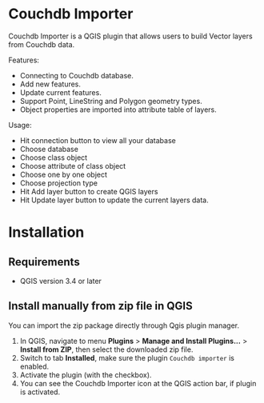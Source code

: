 # Couchdb Importer

Couchdb Importer is a QGIS plugin that allows users to build Vector layers
from Couchdb data.

Features:
  - Connecting to Couchdb database.
  - Add new features.
  - Update current features.
  - Support Point, LineString and Polygon geometry types.
  - Object properties are imported into attribute table of layers.

Usage:
  - Hit connection button to view all your database
  - Choose database
  - Choose class object
  - Choose attribute of class object
  - Choose one by one object
  - Choose projection type
  - Hit Add layer button to create QGIS layers
  - Hit Update layer button to update the current layers data.

# Installation
## Requirements
- QGIS version 3.4 or later

## Install manually from zip file in QGIS
You can import the zip package directly through Qgis plugin manager.
1. In QGIS, navigate to menu **Plugins** > **Manage and Install Plugins...** > **Install from ZIP**, then select the downloaded zip file.
2. Switch to tab **Installed**, make sure the plugin `Couchdb importer` is enabled.
3. Activate the plugin (with the checkbox).
4. You can see the Couchdb Importer icon at the QGIS action bar, if plugin is activated.

